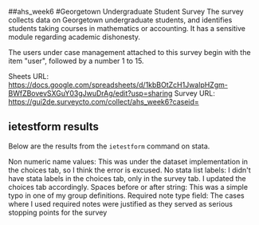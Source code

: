 ##ahs_week6
#Georgetown Undergraduate Student Survey
The survey collects data on Georgetown undergraduate students, and identifies
students taking courses in mathematics or accounting. It has a sensitive module
regarding academic dishonesty.

The users under case management attached to this survey begin with the item "user",
followed by a number 1 to 15.

Sheets URL: https://docs.google.com/spreadsheets/d/1kbBOtZcH1JwalpHZgm-BWfZBovevSXGuY03gJwuDrAg/edit?usp=sharing
Survey URL: https://gui2de.surveycto.com/collect/ahs_week6?caseid=


## ietestform results
Below are the results from the `ietestform` command on stata.

Non numeric name values: This was under the dataset implementation in the choices tab, so I think the error is excused.
No stata list labels: I didn't have stata labels in the choices tab, only in the survey tab. I updated the choices tab accordingly.
Spaces before or after string: This was a simple typo in one of my group definitions.
Required note type field: The cases where I used required notes were justified as they served as serious stopping points for the survey
